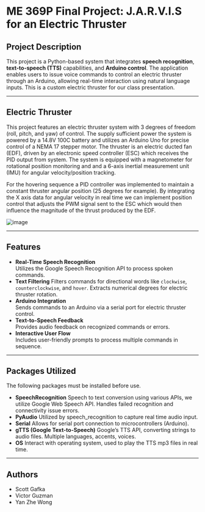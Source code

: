 # **ME 369P Final Project: J.A.R.V.I.S for an Electric Thruster**

## **Project Description**
This project is a Python-based system that integrates **speech recognition**, **text-to-speech (TTS)** capabilities, and **Arduino control**. The application enables users to issue voice commands to control an electric thruster through an Arduino, allowing real-time interaction using natural language inputs. This is a custom electric thruster for our class presentation.

---
## **Electric Thruster**
This project features an electric thruster system with 3 degrees of freedom (roll, pitch, and yaw) of control. The supply sufficient power the system is powered by a 14.8V 100C battery and utilizes an Arduino Uno for precise control of a NEMA 17 stepper motor. The thruster is an electric ducted fan (EDF), driven by an electronic speed controller (ESC) which receives the PID output from system. The system is equipped with a magnetometer for rotational position monitoring and and a 6-axis inertial measurement unit (IMU) for angular velocity/position tracking.

For the hovering sequence a PID controller was implemented to maintain a constant thruster angular position (25 degrees for example). By integrating the X axis data for angular velocity in real time we can implement position control that adjusts the PWM signal sent to the ESC which would then influence the magnitude of the thrust produced by the EDF.

![image](https://github.com/user-attachments/assets/f524e32d-86da-4604-a554-ac3d68d083b7)

---
## **Features**
- **Real-Time Speech Recognition**  
  Utilizes the Google Speech Recognition API to process spoken commands.
- **Text Filtering**
  Filters commands for directional words like `clockwise`, `counterclockwise`, and `hover`. Extracts numerical degrees for electric thruster rotation.
- **Arduino Integration**  
  Sends commands to an Arduino via a serial port for electric thruster control.
- **Text-to-Speech Feedback**  
  Provides audio feedback on recognized commands or errors.
- **Interactive User Flow**  
  Includes user-friendly prompts to process multiple commands in sequence.
  
---
  ## **Packages Utilized**
  The following packages must be installed before use.
- **SpeechRecognition**
  Speech to text conversion using various APIs, we utilize Google Web Speech API.
  Handles failed recognition and connectivity issue errors.
- **PyAudio**
  Utilized by speech_recognition to capture real time audio input.
- **Serial**
  Allows for serial port connection to microcontrollers (Arduino).
- **gTTS (Google Text-to-Speech)**
  Google’s TTS API, converting strings to audio files.
  Multiple languages, accents, voices.
- **OS**
  Interact with operating system, used to play the TTS mp3 files in real time.

---
  ## **Authors**
  - Scott Gafka
  - Victor Guzman
  - Yan Zhe Wong







